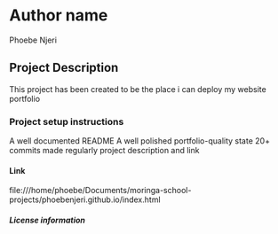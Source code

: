 <!--phoebenjeri.github.io -->
# Author name
Phoebe Njeri
## Project Description
This project has been created to be the place i can deploy my website portfolio
### Project setup instructions
A well documented README
A well polished portfolio-quality state
20+ commits made regularly
project description and link
#### Link
file:///home/phoebe/Documents/moringa-school-projects/phoebenjeri.github.io/index.html
##### License information




